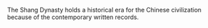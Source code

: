 The Shang Dynasty holds a historical era for the Chinese civilization because of the contemporary written records. 
